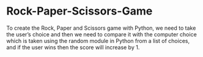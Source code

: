 # Rock-Paper-Scissors-Game
 
To create the Rock, Paper and Scissors game with Python, we need to take the user’s choice and then we
need to compare it with the computer choice which is taken using the random module in Python from a list
of choices, and if the user wins then the score will increase by 1.
